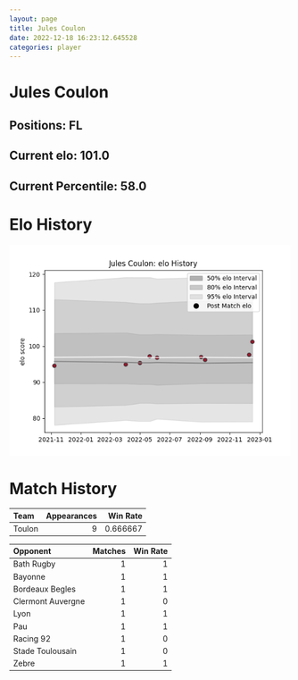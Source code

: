 ```yaml
---  
layout: page  
title: Jules Coulon  
date: 2022-12-18 16:23:12.645528  
categories: player  
---
```

# Jules Coulon

## Positions: FL

## Current elo: 101.0

## Current Percentile: 58.0

# Elo History


![elo history](history_JulesCoulon.png)
# Match History


| Team   |   Appearances |   Win Rate |
|:-------|--------------:|-----------:|
| Toulon |             9 |   0.666667 |

| Opponent          |   Matches |   Win Rate |
|:------------------|----------:|-----------:|
| Bath Rugby        |         1 |          1 |
| Bayonne           |         1 |          1 |
| Bordeaux Begles   |         1 |          1 |
| Clermont Auvergne |         1 |          0 |
| Lyon              |         1 |          1 |
| Pau               |         1 |          1 |
| Racing 92         |         1 |          0 |
| Stade Toulousain  |         1 |          0 |
| Zebre             |         1 |          1 |
